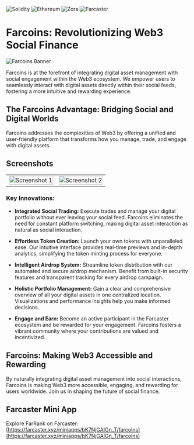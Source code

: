 ![Solidity](https://img.shields.io/badge/Solidity-363636?style=for-the-badge&logo=solidity&logoColor=white) ![Ethereum](https://img.shields.io/badge/Ethereum-3C3C3D?style=for-the-badge&logo=ethereum&logoColor=white) ![Zora](https://img.shields.io/badge/Zora-ffffff?style=for-the-badge&logo=https://encrypted-tbn0.gstatic.com/images?q=tbn:ANd9GcTwJ7z1Pbx9cxNP64jV1fzalAqO3bQpi67uZg&s&logoColor=white) ![Farcaster](https://img.shields.io/badge/Farcaster-855DCD?style=for-the-badge&logo=farcaster&logoColor=white)


# Farcoins: Revolutionizing Web3 Social Finance

![Farcoins Banner](Banner/Banner.png)

Farcoins is at the forefront of integrating digital asset management with social engagement within the Web3 ecosystem. We empower users to seamlessly interact with digital assets directly within their social feeds, fostering a more intuitive and rewarding experience.

## The Farcoins Advantage: Bridging Social and Digital Worlds

Farcoins addresses the complexities of Web3 by offering a unified and user-friendly platform that transforms how you manage, trade, and engage with digital assets.


## Screenshots

<table style="width:100%">
  <tr>
    <td style="width:50%; text-align:center;">
      <img src="Banner/image-1.png" alt="Screenshot 1" style="width:100%;">
    </td>
    <td style="width:50%; text-align:center;">
      <img src="Banner/image-2.png" alt="Screenshot 2" style="width:100%;">
    </td>
  </tr>
</table>

### Key Innovations:

*   **Integrated Social Trading:** Execute trades and manage your digital portfolio without ever leaving your social feed. Farcoins eliminates the need for constant platform switching, making digital asset interaction as natural as social interaction.

*   **Effortless Token Creation:** Launch your own tokens with unparalleled ease. Our intuitive interface provides real-time previews and in-depth analytics, simplifying the token minting process for everyone.

*   **Intelligent Airdrop System:** Streamline token distribution with our automated and secure airdrop mechanism. Benefit from built-in security features and transparent tracking for every airdrop campaign.

*   **Holistic Portfolio Management:** Gain a clear and comprehensive overview of all your digital assets in one centralized location. Visualizations and performance insights help you make informed decisions.

*   **Engage and Earn:** Become an active participant in the Farcaster ecosystem and be rewarded for your engagement. Farcoins fosters a vibrant community where your contributions are valued and incentivized.

## Farcoins: Making Web3 Accessible and Rewarding

By naturally integrating digital asset management into social interactions, Farcoins is making Web3 more accessible, engaging, and rewarding for users worldwide. Join us in shaping the future of social finance.

## Farcaster Mini App
Explore FarRank on Farcaster: [https://farcaster.xyz/miniapps/bK7NjGAIGn_T/farcoins](https://farcaster.xyz/miniapps/bK7NjGAIGn_T/farcoins)

